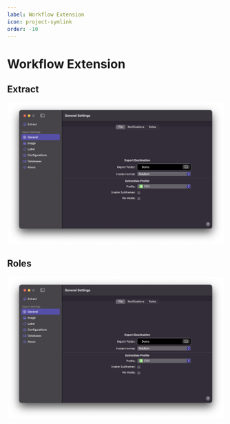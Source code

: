 ```yaml
---
label: Workflow Extension
icon: project-symlink
order: -10
---
```

# Workflow Extension

## Extract

![Workflow Extension - Extract](/assets/md-general-settings.png)

## Roles

![Workflow Extension - Roles](/assets/md-general-settings.png)